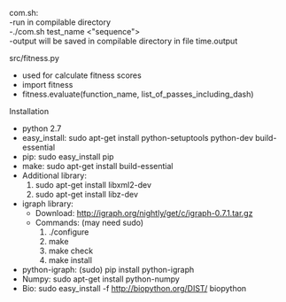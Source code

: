 com.sh:  
-run in compilable directory  
-./com.sh test_name <"sequence">  
-output will be saved in compilable directory in file time.output

src/fitness.py
- used for calculate fitness scores
- import fitness
- fitness.evaluate(function_name, list_of_passes_including_dash)

Installation
- python 2.7
- easy_install: sudo apt-get install python-setuptools python-dev build-essential 
- pip: sudo easy_install pip 
- make: sudo apt-get install build-essential
- Additional library: 
    1. sudo apt-get install libxml2-dev
    2. sudo apt-get install libz-dev
- igraph library:
  - Download: http://igraph.org/nightly/get/c/igraph-0.7.1.tar.gz
  - Commands: (may need sudo)
      1. ./configure
      2. make
      3. make check
      4. make install
- python-igraph: (sudo) pip install python-igraph
- Numpy: sudo apt-get install python-numpy
- Bio: sudo easy_install -f http://biopython.org/DIST/ biopython
